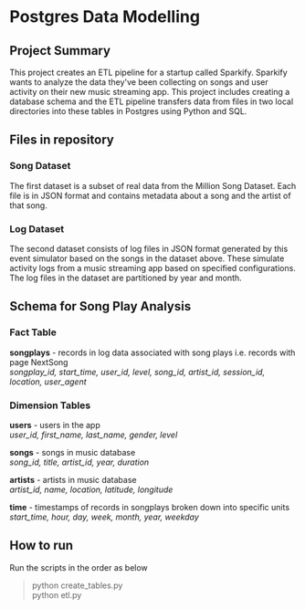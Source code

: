 # Postgres Data Modelling

## Project Summary

This project creates an ETL pipeline for a startup called Sparkify. Sparkify wants to analyze the data they've been collecting on songs and user 
activity on their new music streaming app. This project includes creating a database schema and the ETL pipeline transfers data from files in two
local directories into these tables in Postgres using Python and SQL.

## Files in repository 

### Song Dataset

The first dataset is a subset of real data from the Million Song Dataset. Each file is in JSON format and contains metadata about a song and the 
artist of that song.

### Log Dataset

The second dataset consists of log files in JSON format generated by this event simulator based on the songs in the dataset above. These simulate activity logs from a music streaming app based on specified configurations.
The log files in the dataset are partitioned by year and month. 


## Schema for Song Play Analysis

### Fact Table

**songplays** - records in log data associated with song plays i.e. records with page NextSong   
*songplay_id, start_time, user_id, level, song_id, artist_id, session_id, location, user_agent*

### Dimension Tables

**users** - users in the app  
*user_id, first_name, last_name, gender, level*

**songs** - songs in music database  
*song_id, title, artist_id, year, duration*

**artists** - artists in music database  
*artist_id, name, location, latitude, longitude*

**time** - timestamps of records in songplays broken down into specific units  
*start_time, hour, day, week, month, year, weekday*


## How to run

Run the scripts in the order as below

> python create_tables.py   
> python etl.py

